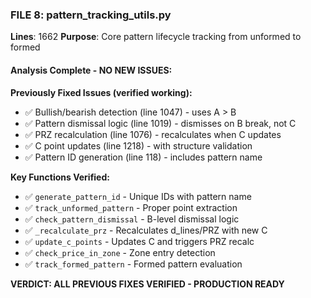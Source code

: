 ### FILE 8: pattern_tracking_utils.py
**Lines**: 1662
**Purpose**: Core pattern lifecycle tracking from unformed to formed

#### Analysis Complete - NO NEW ISSUES:

**Previously Fixed Issues (verified working):**
- ✅ Bullish/bearish detection (line 1047) - uses A > B
- ✅ Pattern dismissal logic (line 1019) - dismisses on B break, not C
- ✅ PRZ recalculation (line 1076) - recalculates when C updates
- ✅ C point updates (line 1218) - with structure validation
- ✅ Pattern ID generation (line 118) - includes pattern name

**Key Functions Verified:**
- ✅ `generate_pattern_id` - Unique IDs with pattern name
- ✅ `track_unformed_pattern` - Proper point extraction
- ✅ `check_pattern_dismissal` - B-level dismissal logic
- ✅ `_recalculate_prz` - Recalculates d_lines/PRZ with new C
- ✅ `update_c_points` - Updates C and triggers PRZ recalc
- ✅ `check_price_in_zone` - Zone entry detection
- ✅ `track_formed_pattern` - Formed pattern evaluation

**VERDICT: ALL PREVIOUS FIXES VERIFIED - PRODUCTION READY**
